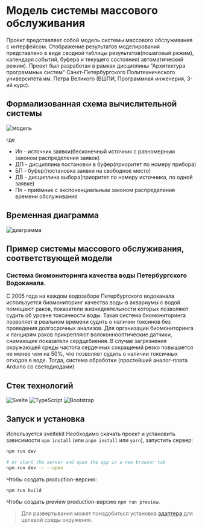 # Модель системы массового обслуживания

Проект представляет собой модель системы массового обслуживания с интерфейсом. Отображение результатов моделирования
представлено в виде сводной таблицы результатов(пошаговый режим), календаря событий, буфера и текущего состояния(
автоматический режим). Проект был разработан в
рамках дисциплины "Архитектура программных систем" Санкт-Петербургского Политехнического университета им. Петра
Великого (ВШПИ, Программная инженерия, 3-ий курс).

## Формализованная схема вычислительной системы
![модель](https://github.com/Lysenko-Aleksandra/APS/assets/78423459/a7821f4f-51ef-40db-a73d-7a5131118574)

где

* Иn - источник заявки(бесконечный источник с равномерным законом распределения заявок)
* ДП - дисциплина постановки в буфер(приоритет по номеру прибора)
* БП - буфер(постановка заявки на свободное место)
* ДВ - дисциплина выбора(приоритет по номеру источника, по одной заявке)
* Пn - приёмник с экспоненциальным законом распределения времени обслуживания

## Временная диаграмма
![диаграмма](https://github.com/Lysenko-Aleksandra/APS/assets/78423459/ba1a30f1-2121-4028-ac87-8b770ed5e43a)


## Пример системы массового обслуживания, соответствующей модели

### Система биомониторинга качества воды Петербургского Водоканала.

С 2005 года на каждом водозаборе Петербургского водоканала используется
биомониторинг качества воды-в аквариумы с водой помещают раков,
показатели жизнедеятельности которых позволяют судить об уровне
токсичности воды. Такая система биомониторинга позволяет в реальном
времени судить о наличии токсинов без проведения долгосрочных анализов.
Для организации биомониторинга к панцирям раков прикрепляют волоконнооптические датчики, снимающие показатели
сердцебиения. В случае загрязнения окружающей среды частота сердечных сокращений резко
повышается не менее чем на 50%, что позволяет судить о наличии токсичных
отходов в воде. Тогда, система обработки (простейший аналог-плата Arduino со
светодиодами)

## Стек технологий
![Svelte](https://img.shields.io/badge/svelte-%23f1413d.svg?style=for-the-badge&logo=svelte&logoColor=white)
![TypeScript](https://img.shields.io/badge/typescript-%23007ACC.svg?style=for-the-badge&logo=typescript&logoColor=white)
![Bootstrap](https://img.shields.io/badge/bootstrap-%238511FA.svg?style=for-the-badge&logo=bootstrap&logoColor=white)


## Запуск и установка

Используется sveltekit
Необходимо скачать проект и установить зависимости `npm install` (или `pnpm install` или `yarn`), запустить сервер:

```bash
npm run dev

# or start the server and open the app in a new browser tab
npm run dev -- --open
```

Чтобы создать production-версию:

```bash
npm run build
```

Чтобы создать preview production-версию `npm run preview`.

> Для развертывания может понадобиться установка [адаптера](https://kit.svelte.dev/docs/adapters) для целевой среды окружения.
